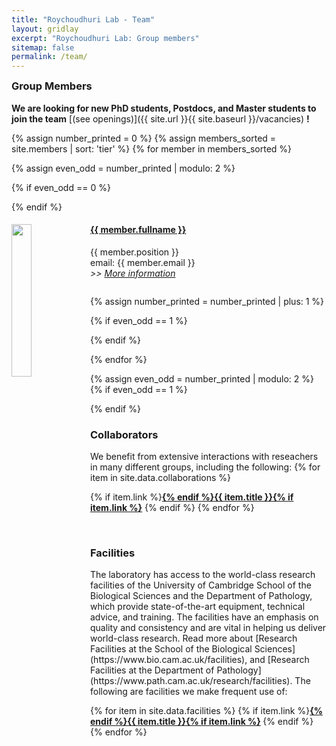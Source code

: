 ```yaml
---
title: "Roychoudhuri Lab - Team"
layout: gridlay
excerpt: "Roychoudhuri Lab: Group members"
sitemap: false
permalink: /team/
---
```

<h3 style="margin-top:0px">Group Members</h3> 


 **We are looking for new PhD students, Postdocs, and Master students to join the team** [(see openings)]({{ site.url }}{{ site.baseurl }}/vacancies) **!**



{% assign number_printed = 0 %}
{% assign members_sorted = site.members | sort: 'tier' %}
{% for member in members_sorted %}

{% assign even_odd = number_printed | modulo: 2 %}

{% if even_odd == 0 %}
<div class="row">
{% endif %}

<div class="col-sm-6 clearfix">
  <a href="{{ site.url }}{{ site.baseurl }}{{ member.url }}">
  <img src="{{ site.url }}{{ site.baseurl }}/images/member_pic/{{ member.picture }}" class="img-responsive" width="25%" style="float: left" /></a>
  <h4> <a style="text-decorations:none; color:inherit;" href="{{ site.url }}{{ site.baseurl }}{{ member.url }}">{{ member.fullname }}</a></h4>
  {{ member.position }}<br>
  email: {{ member.email }}<br>
  <i>>> <a style="text-decorations:none; " href="{{ site.url }}{{ site.baseurl }}{{ member.url }}">More information</a></i>
  <ul style="overflow: hidden">

  </ul>
</div>

{% assign number_printed = number_printed | plus: 1 %}

{% if even_odd == 1 %}
</div>
{% endif %}

{% endfor %}

{% assign even_odd = number_printed | modulo: 2 %}
{% if even_odd == 1 %}
</div>
{% endif %}

<br />
<h3>Collaborators</h3>
We benefit from extensive interactions with reseachers in many different groups, including the following:
{% for item in site.data.collaborations %}

{% if item.link %}<b><a href="{{ item.link }}">{% endif %}{{ item.title }}{% if item.link %}</a></b>
{% endif %}
{% endfor %}

<br />
<h3>Facilities</h3>
The laboratory has access to the world-class research facilities of the University of Cambridge School of the Biological Sciences and the Department of Pathology, which provide state-of-the-art equipment, technical advice, and training. The facilities have an emphasis on quality and consistency and are vital in helping us deliver world-class research. Read more about [Research Facilities at the School of the Biological Sciences](https://www.bio.cam.ac.uk/facilities), and [Research Facilities at the Department of Pathology](https://www.path.cam.ac.uk/research/facilities). The following are facilities we make frequent use of:

{% for item in site.data.facilities %}
{% if item.link %}<b><a href="{{ item.link }}">{% endif %}{{ item.title }}{% if item.link %}</a>
</b>{% endif %}
{% endfor %}

<br />
